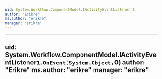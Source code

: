 ```yaml
---
uid: System.Workflow.ComponentModel.IActivityEventListener`1
author: "Erikre"
ms.author: "erikre"
manager: "erikre"
---
```


---
uid: System.Workflow.ComponentModel.IActivityEventListener`1.OnEvent(System.Object,`0)
author: "Erikre"
ms.author: "erikre"
manager: "erikre"
---
